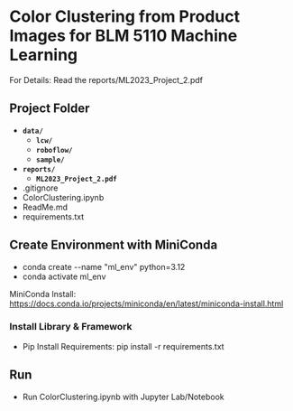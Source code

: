 # Color Clustering from Product Images for BLM 5110 Machine Learning

For Details: Read the reports/ML2023_Project_2.pdf

## Project Folder
- **`data/`**
    - **`lcw/`**
    - **`roboflow/`**
    - **`sample/`**
- **`reports/`**
    - **`ML2023_Project_2.pdf`**
- .gitignore
- ColorClustering.ipynb
- ReadMe.md
- requirements.txt  

## Create Environment with MiniConda
- conda create --name "ml_env" python=3.12
- conda activate ml_env

MiniConda Install: https://docs.conda.io/projects/miniconda/en/latest/miniconda-install.html

### Install Library & Framework
- Pip Install Requirements: pip install -r requirements.txt 

## Run
- Run ColorClustering.ipynb with Jupyter Lab/Notebook